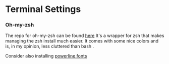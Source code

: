 # Terminal Settings

### Oh-my-zsh
The repo for oh-my-zsh can be found [here](https://github.com/ohmyzsh/ohmyzsh)
It's a wrapper for zsh that makes managing the zsh install much easier. It comes with some nice colors and is, in my opinion, less cluttered than bash .

Consider also installing [powerline fonts](https://github.com/powerline/fonts)
